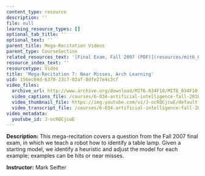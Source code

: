```yaml
---
content_type: resource
description: ''
file: null
learning_resource_types: []
optional_tab_title: ''
optional_text: ''
parent_title: Mega-Recitation Videos
parent_type: CourseSection
related_resources_text: '[Final Exam, Fall 2007 (PDF)](resources/mit6_034f10_final_2007)'
resource_index_text: ''
resourcetype: Video
title: 'Mega-Recitation 7: Near Misses, Arch Learning'
uid: 156ec04d-6378-23c7-02af-0dfe27e4c3cf
video_files:
  archive_url: http://www.archive.org/download/MIT6.034F10/MIT6_034F10_rec07_300k.mp4
  video_captions_file: /courses/6-034-artificial-intelligence-fall-2010/5ad9a9efc10c57009f3dcbf1d84f8f6c_J-ocRQCjcwE.vtt
  video_thumbnail_file: https://img.youtube.com/vi/J-ocRQCjcwE/default.jpg
  video_transcript_file: /courses/6-034-artificial-intelligence-fall-2010/f156579175e550e4c332f163eb073621_J-ocRQCjcwE.pdf
video_metadata:
  youtube_id: J-ocRQCjcwE
---
```


**Description:** This mega-recitation covers a question from the Fall 2007 final exam, in which we teach a robot how to identify a table lamp. Given a starting model, we identify a heuristic and adjust the model for each example; examples can be hits or near misses.

**Instructor:** Mark Seifter